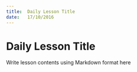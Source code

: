 ```yaml
---
title:  Daily Lesson Title
date:   17/10/2016
---
```


# Daily Lesson Title

Write lesson contents using Markdown format here